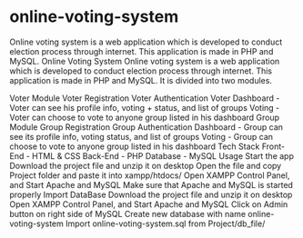 # online-voting-system
Online voting system is a web application which is developed to conduct election process through internet. This application is made in PHP and MySQL.
Online Voting System
Online voting system is a web application which is developed to conduct election process through internet. This application is made in PHP and MySQL. It is divided into two modules.

Voter Module
Voter Registration
Voter Authentication
Voter Dashboard - Voter can see his profile info, voting + status, and list of groups
Voting - Voter can choose to vote to anyone group listed in his dashboard
Group Module
Group Registration
Group Authentication
Dashboard - Group can see its profile info, voting status, and list of groups
Voting - Group can choose to vote to anyone group listed in his dashboard
Tech Stack
Front-End - HTML & CSS
Back-End - PHP
Database - MySQL
Usage
Start the app
Download the project file and unzip it on desktop
Open the file and copy Project folder and paste it into xampp/htdocs/
Open XAMPP Control Panel, and Start Apache and MySQL
Make sure that Apache and MySQL is started properly
Import DataBase
Download the project file and unzip it on desktop
Open XAMPP Control Panel, and Start Apache and MySQL
Click on Admin button on right side of MySQL
Create new database with name online-voting-system
Import online-voting-system.sql from Project/db_file/
